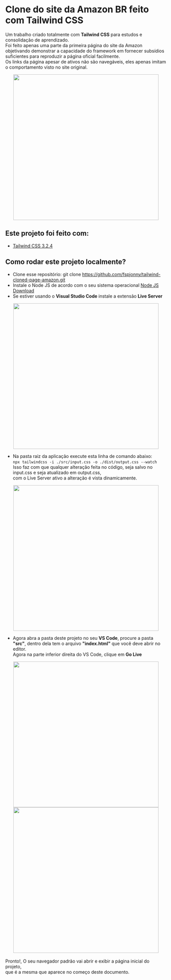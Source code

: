 # Clone do site da Amazon BR feito com Tailwind CSS
Um trabalho criado totalmente com **Tailwind CSS** para estudos e consolidação de aprendizado.</br>
Foi feito apenas uma parte da primeira página do site da Amazon objetivando demonstrar a capacidade do framework
em fornecer subsídios suficientes para reproduzir a página oficial facilmente.</br>
Os links da página apesar de ativos não são navegáveis, eles apenas imitam o comportamento visto no site original.

<div align="center">
<img width="455" src="https://i.imgur.com/TUOdNrC.png">
</div>

## Este projeto foi feito com:

* [Tailwind CSS 3.2.4](https://tailwindcss.com/)

## Como rodar este projeto localmente?

* Clone esse repositório: git clone https://github.com/fspjonny/tailwind-cloned-page-amazon.git<br>
* Instale o Node JS de acordo com o seu sistema operacional [Node JS Download](https://nodejs.org/en/download/)
* Se estiver usando o **Visual Studio Code** instale a extensão **Live Server**
<div align="center">
<img width="455" src="https://i.imgur.com/fm5Lkqo.png">
</div>

* Na pasta raiz da aplicação execute esta linha de comando abaixo:</br>
`npx tailwindcss -i ./src/input.css -o ./dist/output.css --watch`
</br>Isso faz com que qualquer alteração feita no código, seja salvo no input.css e seja atualizado em output.css,</br>
com o Live Server ativo a alteração é vista dinamicamente.
<div align="center">
<img width="455" src="https://i.imgur.com/ZN2eQZF.png">
</div>

* Agora abra a pasta deste projeto no seu **VS Code**, procure a pasta **"src"**, dentro dela tem o arquivo **"index.html"** que você deve abrir no editor.</br>
Agora na parte inferior direita do VS Code, clique em **Go Live**
<div align="center">
<img width="455" src="https://i.imgur.com/yZRDdbV.png">
<img width="455" src="https://i.imgur.com/1t92qBt.png">
</div>
</br>Pronto!, O seu navegador padrão vai abrir e exibir a página inicial do projeto,
</br>que é a mesma que aparece no começo deste documento.
